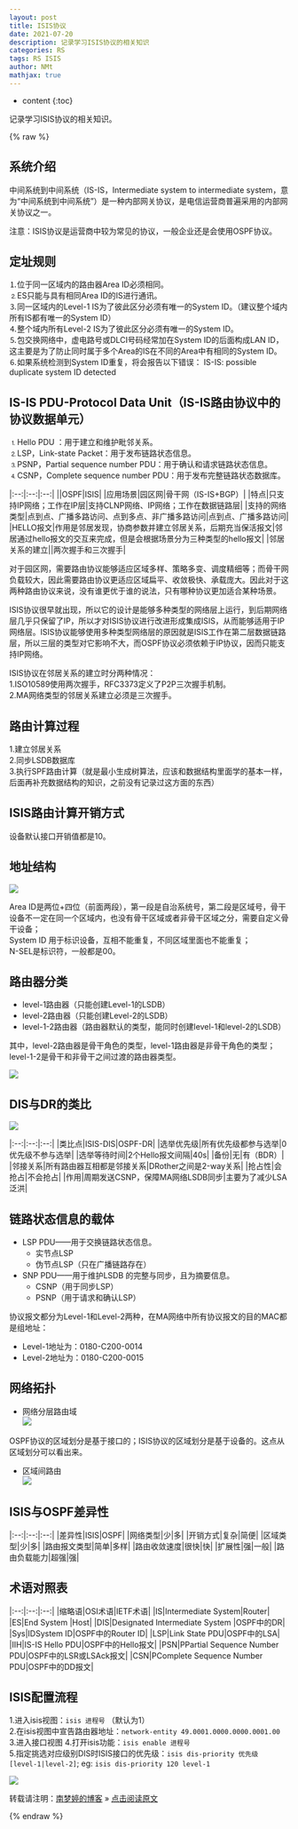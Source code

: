 ```yaml
---
layout: post
title: ISIS协议
date: 2021-07-20
description: 记录学习ISIS协议的相关知识
categories: RS
tags: RS ISIS
author: NMt
mathjax: true
---
```


* content
{:toc}

记录学习ISIS协议的相关知识。

<div style='display: none'>
@@@@
</div>





{% raw %}
## 系统介绍  
中间系统到中间系统（IS-IS，Intermediate system to intermediate system，意为“中间系统到中间系统”）是一种内部网关协议，是电信运营商普遍采用的内部网关协议之一。  

注意：ISIS协议是运营商中较为常见的协议，一般企业还是会使用OSPF协议。  

## 定址规则  
⒈位于同一区域内的路由器Area ID必须相同。  
⒉ES只能与具有相同Area ID的IS进行通讯。  
⒊同一区域内的Level-1 IS为了彼此区分必须有唯一的System ID。（建议整个域内所有IS都有唯一的System ID）  
⒋整个域内所有Level-2 IS为了彼此区分必须有唯一的System ID。  
⒌包交换网络中，虚电路号或DLCI号码经常加在System ID的后面构成LAN ID，这主要是为了防止同时属于多个Area的IS在不同的Area中有相同的System ID。  
⒍如果系统检测到System ID重复，将会报告以下错误：
IS-IS: possible duplicate system ID detected
  
## IS-IS PDU-Protocol Data Unit（IS-IS路由协议中的协议数据单元）  
⒈Hello PDU ：用于建立和维护毗邻关系。  
⒉LSP，Link-state Packet：用于发布链路状态信息。  
⒊PSNP，Partial sequence number PDU：用于确认和请求链路状态信息。  
⒋CSNP，Complete sequence number PDU：用于发布完整链路状态数据库。  

|:--:|:--:|:--:|
||OSPF|ISIS|
|应用场景|园区网|骨干网（IS-IS+BGP）|
|特点|只支持IP网络；工作在IP层|支持CLNP网络、IP网络；工作在数据链路层|
|支持的网络类型|点到点、广播多路访问、点到多点、非广播多路访问|点到点、广播多路访问|
|HELLO报文|作用是邻居发现，协商参数并建立邻居关系，后期充当保活报文|邻居通过hello报文的交互来完成，但是会根据场景分为三种类型的hello报文|
|邻居关系的建立||两次握手和三次握手|


对于园区网，需要路由协议能够适应区域多样、策略多变、调度精细等；而骨干网负载较大，因此需要路由协议更适应区域扁平、收敛极快、承载庞大。因此对于这两种路由协议来说，没有谁更优于谁的说法，只有哪种协议更加适合某种场景。

ISIS协议很早就出现，所以它的设计是能够多种类型的网络层上运行，到后期网络层几乎只保留了IP，所以才对ISIS协议进行改进形成集成ISIS，从而能够适用于IP网络层。ISIS协议能够使用多种类型网络层的原因就是ISIS工作在第二层数据链路层，所以三层的类型对它影响不大，而OSPF协议必须依赖于IP协议，因而只能支持IP网络。

ISIS协议在邻居关系的建立时分两种情况：  
1.ISO10589使用两次握手，RFC3373定义了P2P三次握手机制。  
2.MA网络类型的邻居关系建立必须是三次握手。  


## 路由计算过程  
1.建立邻居关系   
2.同步LSDB数据库  
3.执行SPF路由计算（就是最小生成树算法，应该和数据结构里面学的基本一样，后面再补充数据结构的知识，之前没有记录过这方面的东西）  


## ISIS路由计算开销方式  

设备默认接口开销值都是10。  

## 地址结构  
![][pt_01]  

Area ID是两位+四位（前面两段），第一段是自治系统号，第二段是区域号，骨干设备不一定在同一个区域内，也没有骨干区域或者非骨干区域之分，需要自定义骨干设备；  
System ID 用于标识设备，互相不能重复，不同区域里面也不能重复；  
N-SEL是标识符，一般都是00。  


## 路由器分类  
* level-1路由器（只能创建Level-1的LSDB）  
* level-2路由器（只能创建Level-2的LSDB）  
* level-1-2路由器（路由器默认的类型，能同时创建level-1和level-2的LSDB）  

其中，level-2路由器是骨干角色的类型，level-1路由器是非骨干角色的类型；level-1-2是骨干和非骨干之间过渡的路由器类型。  

![][pt_02]  

## DIS与DR的类比  

![][pt_03]  

|:--:|:--:|:--:|
|类比点|ISIS-DIS|OSPF-DR|
|选举优先级|所有优先级都参与选举|0优先级不参与选举|
|选举等待时间|2个Hello报文间隔|40s|
|备份|无|有（BDR）|
|邻接关系|所有路由器互相都是邻接关系|DRother之间是2-way关系|
|抢占性|会抢占|不会抢占|
|作用|周期发送CSNP，保障MA网络LSDB同步|主要为了减少LSA泛洪|

## 链路状态信息的载体  

* LSP PDU——用于交换链路状态信息。
	* 实节点LSP
	* 伪节点LSP（只在广播链路存在）
* SNP PDU——用于维护LSDB 的完整与同步，且为摘要信息。
	* CSNP（用于同步LSP）
	* PSNP（用于请求和确认LSP）  

协议报文都分为Level-1和Level-2两种，在MA网络中所有协议报文的目的MAC都是组地址：  
* Level-1地址为：0180-C200-0014  
* Level-2地址为：0180-C200-0015  

## 网络拓扑  

* 网络分层路由域  
![][pt_04]  

OSPF协议的区域划分是基于接口的；ISIS协议的区域划分是基于设备的。这点从区域划分可以看出来。

* 区域间路由  
![][pt_05]

## ISIS与OSPF差异性  

|:--:|:--:|:--:|
|差异性|ISIS|OSPF|
|网络类型|少|多|
|开销方式|复杂|简便|
|区域类型|少|多|
|路由报文类型|简单|多样|
|路由收敛速度|很快|快|
|扩展性|强|一般|
|路由负载能力|超强|强|


## 术语对照表  


|:--:|:--:|:--:|
|缩略语|OSI术语|IETF术语|
|IS|Intermediate System|Router|
|ES|End System |Host|
|DIS|Designated Intermediate  System |OSPF中的DR|
|Sys|IDSystem ID|OSPF中的Router ID|
|LSP|Link State PDU|OSPF中的LSA|
|IIH|IS-IS Hello PDU|OSPF中的Hello报文|
|PSN|PPartial Sequence Number PDU|OSPF中的LSR或LSAck报文|
|CSN|PComplete Sequence Number PDU|OSPF中的DD报文|

## ISIS配置流程  

1.进入isis视图：`isis 进程号` （默认为1）  
2.在isis视图中宣告路由器地址：`network-entity 49.0001.0000.0000.0001.00`  
3.进入接口视图
4.打开isis功能：`isis enable 进程号`  
5.指定挑选对应级别DIS时ISIS接口的优先级：`isis dis-priority 优先级 [level-1|level-2]`; eg: `isis dis-priority 120 level-1`  

![][pt_06]  


转载请注明：[南梦婷的博客](https://norah2.github.io) » [点击阅读原文](https://norah2.github.io/2021/07/20/ISIS01/) 

<!--本文用到的链接-->

[pt_01]: https://nora-blogimg.oss-cn-hangzhou.aliyuncs.com/BlogImage/53_ISIS01/01.png
[pt_02]: https://nora-blogimg.oss-cn-hangzhou.aliyuncs.com/BlogImage/53_ISIS01/02.png
[pt_03]: https://nora-blogimg.oss-cn-hangzhou.aliyuncs.com/BlogImage/53_ISIS01/03.png
[pt_04]: https://nora-blogimg.oss-cn-hangzhou.aliyuncs.com/BlogImage/53_ISIS01/04.png
[pt_05]: https://nora-blogimg.oss-cn-hangzhou.aliyuncs.com/BlogImage/53_ISIS01/05.png
[pt_06]: https://nora-blogimg.oss-cn-hangzhou.aliyuncs.com/BlogImage/53_ISIS01/06.png

<!--相关格式配置-->


{% endraw %}
